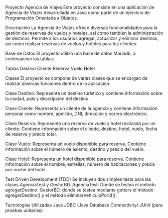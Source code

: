 Proyecto Agencia de Viajes
Este proyecto consiste en una aplicación de Agencia de Viajes desarrollada en Java como parte de un ejercicio de Programación Orientada a Objetos.

Descripción
La Agencia de Viajes ofrece diversas funcionalidades para la gestión de reservas de vuelos y hoteles, así como también la administración de destinos. Permite a los usuarios agregar, actualizar y eliminar destinos, así como realizar reservas de vuelos y hoteles para los clientes.

Base de Datos
El proyecto utiliza una base de datos Mariadb, a continuacion las tablas:

Tablas
Destino
Cliente
Reserva
Vuelo
Hotel

Clases
El proyecto se compone de varias clases que se encargan de realizar diversas funciones dentro de la aplicación:

Clase Destino: Representa un destino turístico y contiene información sobre la ciudad, país y descripción del destino.

Clase Cliente: Representa un cliente de la agencia y contiene información personal como nombre, apellido, DNI, dirección y correo electrónico.

Clase Reserva: Representa una reserva de vuelo y hotel realizada por un cliente. Contiene información sobre el cliente, destino, hotel, vuelo, fecha de reserva y precio total.

Clase Vuelo: Representa un vuelo disponible para reserva. Contiene información sobre el número de asiento, destino y precio del vuelo.

Clase Hotel: Representa un hotel disponible para reserva. Contiene información sobre el nombre, estrellas, número de habitaciones y precio por noche del hotel.

Test Driven Development (TDD)
Se incluyen dos simples tests para las clases AgenciaTest y GestorBD.
AgenciaTest: Donde se testea el método agregarDestino.
GestorBD: donde se testea mediante getters el método agregarDestino() y el método eliminarVehiculoPorId().

Tecnologías Utilizadas
Java
JDBC (Java Database Connectivity)
JUnit (para pruebas unitarias)
